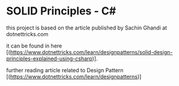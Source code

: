 # SOLID Principles - C#

this project is based on the article published by Sachin Ghandi at dotnettricks.com

it can be found in here [(https://www.dotnettricks.com/learn/designpatterns/solid-design-principles-explained-using-csharp)].

further reading article related to Design Pattern [(https://www.dotnettricks.com/learn/designpatterns)]


